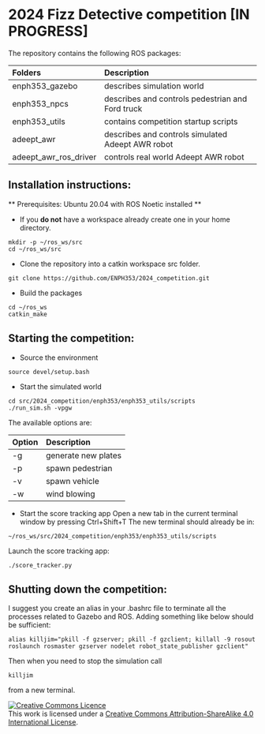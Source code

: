 # 2024 Fizz Detective competition [IN PROGRESS]

The repository contains the following ROS packages:

| Folders         | Description      |
|:--------------- |:---------------- |
| enph353_gazebo  | describes simulation world |
| enph353_npcs    | describes and controls pedestrian and Ford truck |
| enph353_utils   | contains competition startup scripts |
| adeept_awr      | describes and controls simulated Adeept AWR robot |
| adeept_awr_ros_driver | controls real world Adeept AWR robot |

## Installation instructions:
** Prerequisites: Ubuntu 20.04 with ROS Noetic installed **

* If you **do not** have a workspace already create one in your home directory.
```
mkdir -p ~/ros_ws/src
cd ~/ros_ws/src
```

* Clone the repository into a catkin workspace src folder.
```
git clone https://github.com/ENPH353/2024_competition.git
```

* Build the packages
```
cd ~/ros_ws
catkin_make
```

## Starting the competition:

* Source the environment
```
source devel/setup.bash
```

* Start the simulated world
```
cd src/2024_competition/enph353/enph353_utils/scripts
./run_sim.sh -vpgw
```
The available options are:

| Option | Description      |
|:-------|:---------------- |
| -g     | generate new plates |
| -p     | spawn pedestrian |
| -v     | spawn vehicle    |
| -w     | wind blowing     |

* Start the score tracking app
Open a new tab in the current terminal window by pressing Ctrl+Shift+T 
The new terminal should already be in:
```
~/ros_ws/src/2024_competition/enph353/enph353_utils/scripts
```
Launch the score tracking app:
```
./score_tracker.py
```

## Shutting down the competition:

I suggest you create an alias in your .bashrc file to terminate all the 
processes related to Gazebo and ROS. Adding something like below should 
be sufficient:
```
alias killjim="pkill -f gzserver; pkill -f gzclient; killall -9 rosout roslaunch rosmaster gzserver nodelet robot_state_publisher gzclient"
```
Then when you need to stop the simulation call 
```
killjim
```
from a new terminal.

<a rel="license" href="http://creativecommons.org/licenses/by-sa/4.0/">
    <img alt="Creative Commons Licence" style="border-width:0" 
        src="https://i.creativecommons.org/l/by-sa/4.0/88x31.png" />
</a><br />
This work is licensed under a 
<a rel="license" href="http://creativecommons.org/licenses/by-sa/4.0/">
    Creative Commons Attribution-ShareAlike 4.0 International License</a>.
